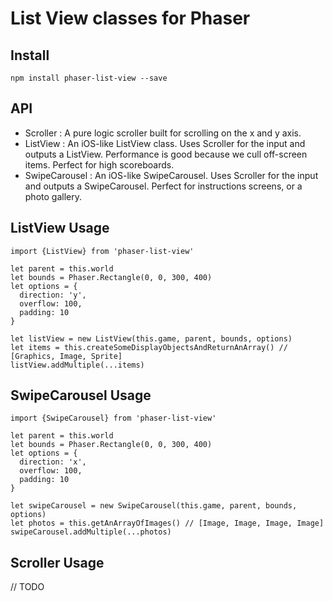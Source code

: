 # List View classes for Phaser

## Install
`npm install phaser-list-view --save`

## API
- Scroller : A pure logic scroller built for scrolling on the x and y axis.
- ListView : An iOS-like ListView class. Uses Scroller for the input and outputs a ListView. Performance is good because we cull off-screen items.
Perfect for high scoreboards.
- SwipeCarousel : An iOS-like SwipeCarousel. Uses Scroller for the input and outputs a SwipeCarousel. Perfect for instructions screens, or a photo gallery.

## ListView Usage
```
import {ListView} from 'phaser-list-view'

let parent = this.world
let bounds = Phaser.Rectangle(0, 0, 300, 400)
let options = {
  direction: 'y',
  overflow: 100,
  padding: 10
}

let listView = new ListView(this.game, parent, bounds, options)
let items = this.createSomeDisplayObjectsAndReturnAnArray() // [Graphics, Image, Sprite]
listView.addMultiple(...items)
```

## SwipeCarousel Usage
```
import {SwipeCarousel} from 'phaser-list-view'

let parent = this.world
let bounds = Phaser.Rectangle(0, 0, 300, 400)
let options = {
  direction: 'x',
  overflow: 100,
  padding: 10
}

let swipeCarousel = new SwipeCarousel(this.game, parent, bounds, options)
let photos = this.getAnArrayOfImages() // [Image, Image, Image, Image]
swipeCarousel.addMultiple(...photos)
```

## Scroller Usage
// TODO